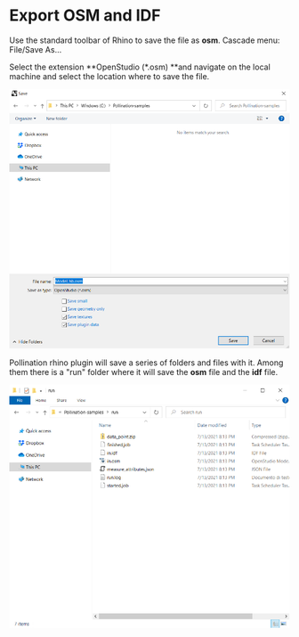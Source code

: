 # Export OSM and IDF

Use the standard toolbar of Rhino to save the file as **osm**. Cascade menu: File/Save As...

Select the extension \*\*OpenStudio (\*.osm) \*\*and navigate on the local machine and select the location where to save the file.

![](<../../../.gitbook/assets/image (65) (1).png>)

Pollination rhino plugin will save a series of folders and files with it. Among them there is a "run" folder where it will save the **osm** file and the **idf** file.

![Exported osm and idf files](<../../../.gitbook/assets/image (66) (1).png>)
